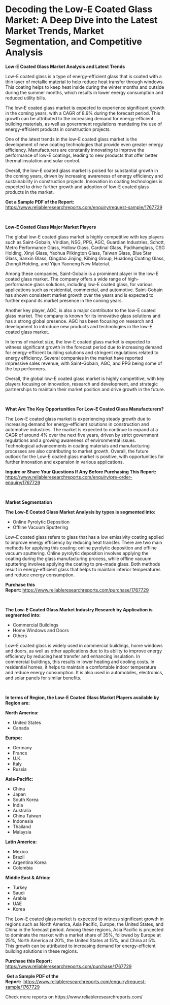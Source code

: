 <p><h1>Decoding the Low-E Coated Glass Market: A Deep Dive into the Latest Market Trends, Market Segmentation, and Competitive Analysis</h1></p><p><strong>Low-E Coated Glass Market Analysis and Latest Trends</strong></p>
<p><p>Low-E coated glass is a type of energy-efficient glass that is coated with a thin layer of metallic material to help reduce heat transfer through windows. This coating helps to keep heat inside during the winter months and outside during the summer months, which results in lower energy consumption and reduced utility bills.</p><p>The low-E coated glass market is expected to experience significant growth in the coming years, with a CAGR of 8.9% during the forecast period. This growth can be attributed to the increasing demand for energy-efficient building materials, as well as government regulations mandating the use of energy-efficient products in construction projects.</p><p>One of the latest trends in the low-E coated glass market is the development of new coating technologies that provide even greater energy efficiency. Manufacturers are constantly innovating to improve the performance of low-E coatings, leading to new products that offer better thermal insulation and solar control.</p><p>Overall, the low-E coated glass market is poised for substantial growth in the coming years, driven by increasing awareness of energy efficiency and sustainability in construction projects. Innovation in coating technologies is expected to drive further growth and adoption of low-E coated glass products in the market.</p></p>
<p><strong>Get a Sample PDF of the Report:&nbsp;</strong> <a href="https://www.reliableresearchreports.com/enquiry/request-sample/1767729">https://www.reliableresearchreports.com/enquiry/request-sample/1767729</a></p>
<p>&nbsp;</p>
<p><strong>Low-E Coated Glass Major Market Players</strong></p>
<p><p>The global low-E coated glass market is highly competitive with key players such as Saint-Gobain, Viridian, NSG, PPG, AGC, Guardian Industries, Schott, Metro Performance Glass, Hollow Glass, Cardinal Glass, Padihamglass, CSG Holding, Xinyi Glass, Yaohua Pilkington Glass, Taiwan Glass, Blue Star Glass, Sanxin Glass, Qingdao Jinjing, Kibing Group, Huadong Coating Glass, Zhongli Holding, and Yijun Yaoneng New Material.</p><p>Among these companies, Saint-Gobain is a prominent player in the low-E coated glass market. The company offers a wide range of high-performance glass solutions, including low-E coated glass, for various applications such as residential, commercial, and automotive. Saint-Gobain has shown consistent market growth over the years and is expected to further expand its market presence in the coming years.</p><p>Another key player, AGC, is also a major contributor to the low-E coated glass market. The company is known for its innovative glass solutions and has a strong global presence. AGC has been focusing on research and development to introduce new products and technologies in the low-E coated glass market.</p><p>In terms of market size, the low-E coated glass market is expected to witness significant growth in the forecast period due to increasing demand for energy-efficient building solutions and stringent regulations related to energy efficiency. Several companies in the market have reported impressive sales revenue, with Saint-Gobain, AGC, and PPG being some of the top performers.</p><p>Overall, the global low-E coated glass market is highly competitive, with key players focusing on innovation, research and development, and strategic partnerships to maintain their market position and drive growth in the future.</p></p>
<p>&nbsp;</p>
<p><strong>What Are The Key Opportunities For Low-E Coated Glass Manufacturers?</strong></p>
<p><p>The Low-E coated glass market is experiencing steady growth due to increasing demand for energy-efficient solutions in construction and automotive industries. The market is expected to continue to expand at a CAGR of around 4% over the next five years, driven by strict government regulations and a growing awareness of environmental issues. Technological advancements in coating materials and manufacturing processes are also contributing to market growth. Overall, the future outlook for the Low-E coated glass market is positive, with opportunities for further innovation and expansion in various applications.</p></p>
<p><strong>Inquire or Share Your Questions If Any Before Purchasing This Report:</strong> <a href="https://www.reliableresearchreports.com/enquiry/pre-order-enquiry/1767729">https://www.reliableresearchreports.com/enquiry/pre-order-enquiry/1767729</a></p>
<p>&nbsp;</p>
<p><strong>Market Segmentation</strong></p>
<p><strong>The Low-E Coated Glass Market Analysis by types is segmented into:</strong></p>
<p><ul><li>Online Pyrolytic Deposition</li><li>Offline Vacuum Sputtering</li></ul></p>
<p><p>Low-E coated glass refers to glass that has a low emissivity coating applied to improve energy efficiency by reducing heat transfer. There are two main methods for applying this coating: online pyrolytic deposition and offline vacuum sputtering. Online pyrolytic deposition involves applying the coating during the glass manufacturing process, while offline vacuum sputtering involves applying the coating to pre-made glass. Both methods result in energy-efficient glass that helps to maintain interior temperatures and reduce energy consumption.</p></p>
<p><strong>Purchase this Report:&nbsp;</strong><a href="https://www.reliableresearchreports.com/purchase/1767729">https://www.reliableresearchreports.com/purchase/1767729</a></p>
<p>&nbsp;</p>
<p><strong>The Low-E Coated Glass Market Industry Research by Application is segmented into:</strong></p>
<p><ul><li>Commercial Buildings</li><li>Home Windows and Doors</li><li>Others</li></ul></p>
<p><p>Low-E coated glass is widely used in commercial buildings, home windows and doors, as well as other applications due to its ability to improve energy efficiency by reducing heat transfer and enhancing insulation. In commercial buildings, this results in lower heating and cooling costs. In residential homes, it helps to maintain a comfortable indoor temperature and reduce energy consumption. It is also used in automobiles, electronics, and solar panels for similar benefits.</p></p>
<p>&nbsp;</p>
<p><strong>In terms of Region, the Low-E Coated Glass Market Players available by Region are:</strong></p>
<p>
    <p> <strong> North America: </strong>
        <ul>
            <li>United States</li>
            <li>Canada</li>
        </ul>
        </p> 
    <p> <strong> Europe: </strong>
        <ul>
            <li>Germany</li>
            <li>France</li>
            <li>U.K.</li>
            <li>Italy</li>
            <li>Russia</li>
        </ul>
        </p> 
    <p> <strong> Asia-Pacific: </strong>
        <ul>
            <li>China</li>
            <li>Japan</li>
            <li>South Korea</li>
            <li>India</li>
            <li>Australia</li>
            <li>China Taiwan</li>
            <li>Indonesia</li>
            <li>Thailand</li>
            <li>Malaysia</li>
        </ul>
        </p> 
    <p> <strong> Latin America: </strong>
        <ul>
            <li>Mexico</li>
            <li>Brazil</li>
            <li>Argentina Korea</li>
            <li>Colombia</li>
        </ul>
        </p> 
    <p> <strong> Middle East & Africa: </strong>
        <ul>
            <li>Turkey</li>
            <li>Saudi</li>
            <li>Arabia</li>
            <li>UAE</li>
            <li>Korea</li>
        </ul>
    </p>
    </p>
<p><p>The Low-E coated glass market is expected to witness significant growth in regions such as North America, Asia Pacific, Europe, the United States, and China in the forecast period. Among these regions, Asia Pacific is projected to dominate the market with a market share of 35%, followed by Europe at 25%, North America at 20%, the United States at 15%, and China at 5%. This growth can be attributed to increasing demand for energy-efficient building solutions in these regions.</p></p>
<p><strong>Purchase this Report: </strong><a href="https://www.reliableresearchreports.com/purchase/1767729">https://www.reliableresearchreports.com/purchase/1767729</a></p>
<p>&nbsp;<strong>Get a Sample PDF of the Report:&nbsp;&nbsp;</strong><a href="https://www.reliableresearchreports.com/enquiry/request-sample/1767729">https://www.reliableresearchreports.com/enquiry/request-sample/1767729</a></p>
<p><strong></strong></p>
<p>Check more reports on https://www.reliableresearchreports.com/</p>